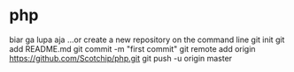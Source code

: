 php
===
biar ga lupa aja
…or create a new repository on the command line 
git init 
git add README.md 
git commit -m "first commit" 
git remote add origin https://github.com/Scotchip/php.git 
git push -u origin master
